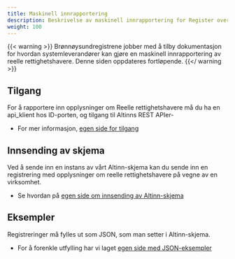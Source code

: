 ```yaml
---
title: Maskinell innrapportering
description: Beskrivelse av maskinell innrapportering for Register over reelle rettighetshavere
weight: 100
---
```


{{< warning >}}
Brønnøysundregistrene jobber med å tilby dokumentasjon for hvordan systemleverandører kan gjøre en maskinell 
innrapportering av reelle rettighetshavere. Denne siden oppdateres fortløpende.
{{</ warning >}}

## Tilgang
For å rapportere inn opplysninger om Reelle rettighetshavere må du ha en api_klient hos ID-porten, og tilgang til Altinns REST APIer-
* For mer informasjon, [egen side for tilgang](./hvordan-faa-tilgang)
## Innsending av skjema
Ved å sende inn en instans av vårt Altinn-skjema kan du sende inn en registrering med opplysninger om reelle rettighetshavere på vegne av en virksomhet.
* Se hvordan på [egen side om innsending av Altinn-skjema](./hvordan-sende-inn)

## Eksempler
Registreringer må fylles ut som JSON, som man setter i Altinn-skjema. 
* For å forenkle utfylling har vi laget [egen side med JSON-eksempler](./eksempler-paa-registrering)